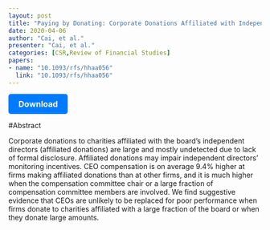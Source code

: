 ```yaml
---
layout: post
title: "Paying by Donating: Corporate Donations Affiliated with Independent Directors "
date: 2020-04-06
author: "Cai, et al."
presenter: "Cai, et al."
categories: [CSR,Review of Financial Studies]
papers:
- name: "10.1093/rfs/hhaa056"
  link: "10.1093/rfs/hhaa056"
---
```


<p>
  <a href='https:/pdf" src="//sci-hub.se/downloads/2020-05-25/06/10.1093@rfs@hhaa056.pdf' class='button'>
    Download
  </a>
</p>

<style>
  .button {
    display: inline-block;
    padding: 10px 20px;
    background-color: #007bff;
    color: #fff;
    text-decoration: none;
    border-radius: 5px;
    font-size: 16px;
    font-weight: bold;
  }
</style>

#Abstract
<p>Corporate donations to charities affiliated with the board’s independent directors (affiliated donations) are large and mostly undetected due to lack of formal disclosure. Affiliated donations may impair independent directors’ monitoring incentives. CEO compensation is on average 9.4% higher at firms making affiliated donations than at other firms, and it is much higher when the compensation committee chair or a large fraction of compensation committee members are involved. We find suggestive evidence that CEOs are unlikely to be replaced for poor performance when firms donate to charities affiliated with a large fraction of the board or when they donate large amounts.</p>
